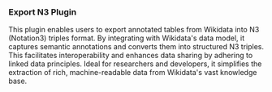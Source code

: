 ### Export N3 Plugin

This plugin enables users to export annotated tables from Wikidata into N3 (Notation3) triples format. By integrating with Wikidata's data model, it captures semantic annotations and converts them into structured N3 triples. This facilitates interoperability and enhances data sharing by adhering to linked data principles. Ideal for researchers and developers, it simplifies the extraction of rich, machine-readable data from Wikidata's vast knowledge base.
